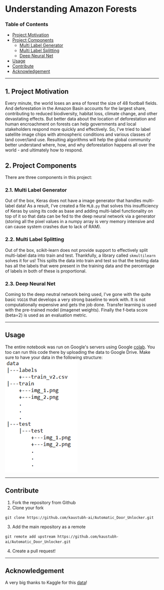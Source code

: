 # Understanding Amazon Forests

### Table of Contents

- [Project Motivation](#motivation)
- [Project Components](#components)
  - [Multi Label Generator](#mlb)
  - [Multi Label Splitting](#mls)
  - [Deep Neural Net](#dnn)
- [Usage](#usage)
- [Contribute](#contribute)
- [Acknowledgement](#ack)

***

<a id='motivation'></a>

## 1. Project Motivation

Every minute, the world loses an area of forest the size of 48 football fields. And deforestation in the Amazon Basin accounts for the largest share, contributing to reduced biodiversity, habitat loss, climate change, and other devastating effects. But better data about the location of deforestation and human encroachment on forests can help governments and local stakeholders respond more quickly and effectively. So, I've tried to label satellite image chips with atmospheric conditions and various classes of land cover/land use. Resulting algorithms will help the global community better understand where, how, and why deforestation happens all over the world - and ultimately how to respond.

<a id='components'></a>

## 2. Project Components

There are three components in this project:

<a id='mlb'></a>

### 2.1. Multi Label Generator

Out of the box, Keras does not have a image generator that handles multi-label data! As a result, I've created a file `MLB.py` that solves this insufficiency of Keras by using its code as base and adding multi-label functionality on top of it so that data can be fed to the deep neural network via a generator (storing all the pixel values in a numpy array is very memory intensive and can cause system crashes due to lack of RAM).

<a id='mls'></a>

### 2.2. Multi Label Splitting

Out of the box, scikit-learn does not provide support to effectively split multi-label data into train and test. Thankfully, a library called `skmultilearn` solves it for us! This splits the data into train and test so that the testing data has all the labels that were present in the training data and the percentage of labels in both of these is proportional.

<a id='dnn'></a>

### 2.3. Deep Neural Net

Coming to the deep neutral network being used, I've gone with the quite basic `VGG16` that develops a very strong baseline to work with. It is not computationally expensive and gets the job done. Transfer learning is used with the pre-trained model (imagenet weights). Finally the f-beta score (beta=2) is used as an evaluation metric.

***

<a name="usage"/>

## Usage

<a id='local'></a>

The entire notebook was run on Google's servers using Google [colab](https://colab.research.google.com). You too can run this code there by uploading the data to Google Drive. Make sure to have your data in the following structure: <br>
![dir.png](screenshot/dir.png)

***

<a name="contribute"/>

## Contribute
1.  Fork the repository from Github
2.  Clone your fork

`git clone https://github.com/kaustubh-ai/Automatic_Door_Unlocker.git`

3.  Add the main repository as a remote

```git remote add upstream https://github.com/kaustubh-ai/Automatic_Door_Unlocker.git```

4.  Create a pull request!

***

<a id='ack'></a>

## Acknowledgement
A very big thanks to Kaggle for this [data](https://www.kaggle.com/c/planet-understanding-the-amazon-from-space/data)!
